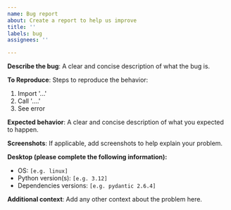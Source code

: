 ```yaml
---
name: Bug report
about: Create a report to help us improve
title: ''
labels: bug
assignees: ''

---
```


**Describe the bug**:
A clear and concise description of what the bug is.

**To Reproduce**:
Steps to reproduce the behavior:
1. Import '...'
2. Call '....'
3. See error

**Expected behavior**:
A clear and concise description of what you expected to happen.

**Screenshots**:
If applicable, add screenshots to help explain your problem.

**Desktop (please complete the following information):**
 - OS: `[e.g. linux]`
 - Python version(s): `[e.g. 3.12]`
 - Dependencies versions: `[e.g. pydantic 2.6.4]`

**Additional context**:
Add any other context about the problem here.
